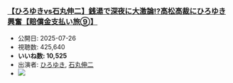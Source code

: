 ### [【ひろゆきvs石丸伸二】銭湯で深夜に大激論!?高松高裁にひろゆき興奮【賠償金支払い旅⑨】](https://www.youtube.com/watch?v=v6ejDSf8M8Q)
-   公開日: 2025-07-26
-   視聴数: 425,640
-   **いいね数: 10,525**
-   出演者: [ひろゆき](/rehacq_fan/people/ひろゆき "wikilink"), [石丸伸二](/rehacq_fan/people/石丸伸二 "wikilink")
- [![](https://img.youtube.com/vi/v6ejDSf8M8Q/hqdefault.jpg)](https://www.youtube.com/watch?v=v6ejDSf8M8Q)
